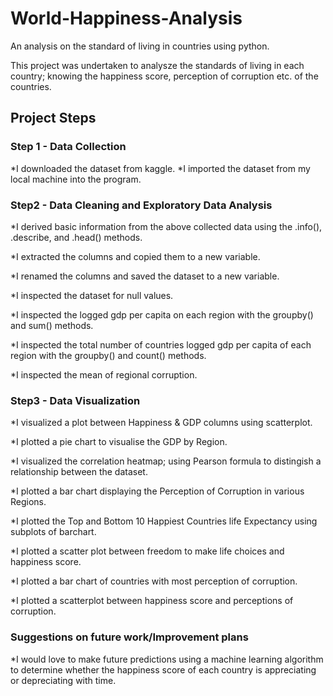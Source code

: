 # World-Happiness-Analysis
An analysis on the standard of living in countries using python.

This project was undertaken to analysze the standards of living in each country; knowing the happiness score, perception of corruption etc. of the countries.

## Project Steps

### Step 1 - Data Collection

*I downloaded the dataset from kaggle.
*I imported the dataset from my local machine into the program.


### Step2 - Data Cleaning and Exploratory Data Analysis

*I derived basic information from the above collected data using the .info(), .describe, and .head() methods.

*I extracted the columns and copied them to a new variable.

*I renamed the columns and saved the dataset to a new variable.

*I inspected the dataset for null values.

*I inspected the logged gdp per capita on each region with the groupby() and sum() methods.

*I inspected the total number of countries logged gdp per capita of each region with the groupby() and count() methods.

*I inspected the mean of regional  corruption.


### Step3 - Data Visualization

*I visualized a plot between Happiness & GDP columns using scatterplot.

*I plotted a pie chart to visualise the GDP by Region.

*I visualized the correlation heatmap; using Pearson formula to distingish a relationship between the dataset.

*I plotted a bar chart displaying the Perception of Corruption in various Regions.

*I plotted the Top and Bottom 10 Happiest Countries life Expectancy using subplots of barchart.

*I plotted a scatter plot between freedom to make life choices and happiness score.

*I plotted a bar chart of countries with most perception of corruption.

*I plotted a scatterplot between happiness score and perceptions of corruption.


### Suggestions on future work/Improvement plans

*I would love to make future predictions using a machine learning algorithm to determine whether the happiness score of each country is appreciating or depreciating with time.
